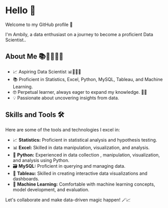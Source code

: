 # Hello 👋

Welcome to my GitHub profile 🙏                                                                                                                                           

I'm Ambily, a data enthusiast on a journey to become a proficient Data Scientist..

## About Me 📚👩‍🎓👩‍💻

- 📈 Aspiring Data Scientist 📊🔬👩‍💻
- 📚 Proficient in Statistics, Excel, Python, MySQL, Tableau, and Machine Learning.
- 🤓 Perpetual learner, always eager to expand my knowledge. 📖🌱
- 💡 Passionate about uncovering insights from data.

## Skills and Tools 🛠️

Here are some of the tools and technologies I excel in:

- 📈 **Statistics:** Proficient in statistical analysis and hypothesis testing.
- 📊 **Excel:** Skilled in data manipulation, visualization, and analysis.
- 🐍 **Python:** Experienced in data collection , manipulation, visualization, and analysis using Python.
- 🗃️ **MySQL:** Proficient in querying and managing data.
- 📰 **Tableau:** Skilled in creating interactive data visualizations and dashboards.
- 🤖 **Machine Learning:** Comfortable with machine learning concepts, model development, and evaluation.

Let's collaborate and make data-driven magic happen! 🪄📈






